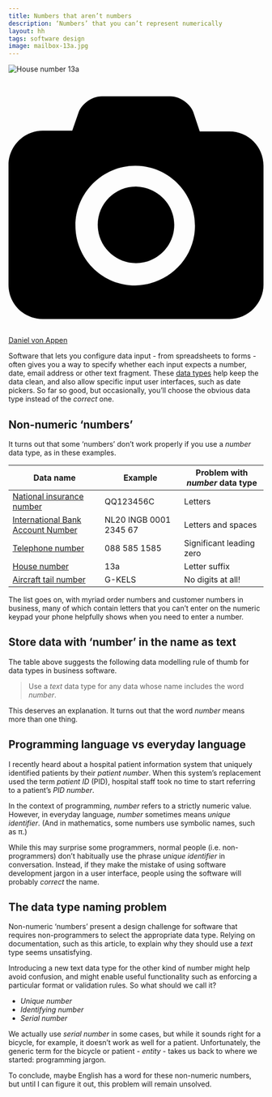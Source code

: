 ```yaml
---
title: Numbers that aren’t numbers
description: ‘Numbers’ that you can’t represent numerically
layout: hh
tags: software design
image: mailbox-13a.jpg
---
```


![House number 13a](mailbox-13a.jpg)

<a class="unsplash" href="https://unsplash.com/photos/E_Q0J-xJ7rk" rel="noopener noreferrer" title="Photo by Daniel von Appen"><span><svg xmlns="http://www.w3.org/2000/svg" viewBox="0 0 32 32"><title>unsplash-logo</title><path d="M20.8 18.1c0 2.7-2.2 4.8-4.8 4.8s-4.8-2.1-4.8-4.8c0-2.7 2.2-4.8 4.8-4.8 2.7.1 4.8 2.2 4.8 4.8zm11.2-7.4v14.9c0 2.3-1.9 4.3-4.3 4.3h-23.4c-2.4 0-4.3-1.9-4.3-4.3v-15c0-2.3 1.9-4.3 4.3-4.3h3.7l.8-2.3c.4-1.1 1.7-2 2.9-2h8.6c1.2 0 2.5.9 2.9 2l.8 2.4h3.7c2.4 0 4.3 1.9 4.3 4.3zm-8.6 7.5c0-4.1-3.3-7.5-7.5-7.5-4.1 0-7.5 3.4-7.5 7.5s3.3 7.5 7.5 7.5c4.2-.1 7.5-3.4 7.5-7.5z"></path></svg></span><span>Daniel von Appen</span></a>

Software that lets you configure data input - from spreadsheets to forms - often gives you a way to specify whether each input expects a number, date, email address or other text fragment.
These [data types](https://en.wikipedia.org/wiki/Data_type) 
help keep the data clean, and also allow specific input user interfaces, such as date pickers.
So far so good, but occasionally, you’ll choose the obvious data type instead of the _correct_ one.

## Non-numeric ‘numbers’

It turns out that some ‘numbers’ don’t work properly if you use a _number_ data type, as in these examples.

| Data name | Example | Problem with _number_ data type
| --- | --- | ---
[National insurance number](https://en.wikipedia.org/wiki/National_Insurance_number) | QQ123456C | Letters
[International Bank Account Number](https://en.wikipedia.org/wiki/International_Bank_Account_Number) | NL20 INGB 0001 2345 67 | Letters and spaces
[Telephone number](https://en.wikipedia.org/wiki/Telephone_numbers_in_the_Netherlands) | 088 585 1585 | Significant leading zero
[House number](https://en.wikipedia.org/wiki/House_numbering) | 13a | Letter suffix
[Aircraft tail number](https://en.wikipedia.org/wiki/Aircraft_registration) | G-KELS | No digits at all!

The list goes on, with myriad order numbers and customer numbers in business, many of which contain letters that you can’t enter on the numeric keypad your phone helpfully shows when you need to enter a number.

## Store data with ‘number’ in the name as text

The table above suggests the following data modelling rule of thumb for data types in business software.

<blockquote class="big solid-one">
<p>Use a <em>text</em> data type for any data whose name includes the word <em>number</em>.</p>
</blockquote>

This deserves an explanation.
It turns out that the word _number_ means more than one thing.

## Programming language vs everyday language

I recently heard about a hospital patient information system that uniquely identified patients by their _patient number_.
When this system’s replacement used the term _patient ID_ (PID), hospital staff took no time to start referring to a patient’s _PID number_.

In the context of programming, _number_ refers to a strictly numeric value.
However, in everyday language, _number_ sometimes means _unique identifier_.
(And in mathematics, some numbers use symbolic names, such as π.)

While this may surprise some programmers, normal people (i.e. non-programmers) don’t habitually use the phrase _unique identifier_ in conversation.
Instead, if they make the mistake of using software development jargon in a user interface, people using the software will probably _correct_ the name.

## The data type naming problem

Non-numeric ‘numbers’ present a design challenge for software that requires non-programmers to select the appropriate data type.
Relying on documentation, such as this article, to explain why they should use a _text_ type seems unsatisfying.

Introducing a new text data type for the other kind of number might help avoid confusion, and might enable useful functionality such as enforcing a particular format or validation rules.
So what should we call it?

* _Unique number_
* _Identifying number_
* _Serial number_

We actually use _serial number_ in some cases, but while it sounds right for a bicycle, for example, it doesn’t work as well for a patient.
Unfortunately, the generic term for the bicycle or patient - _entity_ - takes us back to where we started: programming jargon.

To conclude, maybe English has a word for these non-numeric numbers, but until I can figure it out, this problem will remain unsolved.
